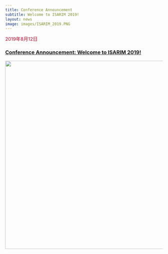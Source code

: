```yaml
---
title: Conference Announcement
subtitle: Welcome to ISARIM 2019!
layout: news
image: images/ISARIM_2019.PNG
---
```


<span style="font-size: 15px !important; color: #BD0026;">2019年8月12日</span> 
### [Conference Announcement: Welcome to ISARIM 2019!](http://arlab.sem.shanghaitech.edu.cn/isarim/)
<div align="center"><img src="http://www.ar-lab.cn/new4img/ISARIM_2019.PNG" width="600" align="center" /></div><br>